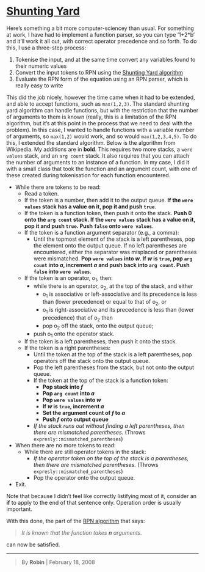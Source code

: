 # [Shunting Yard](https://blog.kallisti.net.nz/2008/02/extension-to-the-shunting-yard-algorithm-to-allow-variable-numbers-of-arguments-to-functions/)

Here’s something a bit more computer-sciencey than usual. For something at work, I have had to implement a function parser, so you can type ‘1+2\*b‘ and it’ll work it all out, with correct operator precedence and so forth. To do this, I use a three-step process:

1. Tokenise the input, and at the same time convert any variables found to their numeric values
2. Convert the input tokens to RPN using the [Shunting Yard algorithm](https://en.wikipedia.org/wiki/Shunting-yard_algorithm)
3. Evaluate the RPN form of the equation using an RPN parser, which is really easy to write

This did the job nicely, however the time came when it had to be extended, and able to accept functions, such as `max(1,2,3)`. The standard shunting yard algorithm can handle functions, but with the restriction that the number of arguments to them is known (really, this is a limitation of the RPN algorithm, but it’s at this point in the process that we need to deal with the problem). In this case, I wanted to handle functions with a variable number of arguments, so `max(1,2)` would work, and so would `max(1,2,3,4,5)`. To do this, I extended the standard algorithm. Below is the algorithm from Wikipedia. My additions are in **bold**. This requires two more stacks, a `were values` stack, and an `arg count` stack. It also requires that you can attach the number of arguments to an instance of a function. In my case, I did it with a small class that took the function and an argument count, with one of these created during tokenisation for each function encountered.

- While there are tokens to be read:
  - Read a token.
  - If the token is a number, then add it to the output queue. **If the `were values` stack has a value on it, pop it and push `true`**.
  - If the token is a function token, then push it onto the stack. **Push 0 onto the `arg count` stack. If the `were values` stack has a value on it, pop it and push `true`. Push `false` onto `were values`**.
  - If the token is a function argument separator (e.g., a comma):
    - Until the topmost element of the stack is a left parentheses, pop the element onto the output queue. If no left parentheses are encountered, either the separator was misplaced or parentheses were mismatched. **Pop `were values` into _w_. If _w_ is `true`, pop `arg count` into _a_, increment _a_ and push back into `arg count`. Push `false` into `were values`**.
  - If the token is an operator, o<sub>1</sub>, then:
    - while there is an operator, o<sub>2</sub>, at the top of the stack, and either
      - o<sub>1</sub> is associative or left-associative and its precedence is less than (lower precedence) or equal to that of o<sub>2</sub>, or
      - o<sub>1</sub> is right-associative and its precedence is less than (lower precedence) that of o<sub>2</sub> then
      - pop o<sub>2</sub> off the stack, onto the output queue;
    - push o<sub>1</sub> onto the operator stack.
  - If the token is a left parentheses, then push it onto the stack.
  - If the token is a right parentheses:
    - Until the token at the top of the stack is a left parentheses, pop operators off the stack onto the output queue.
    - Pop the left parentheses from the stack, but not onto the output queue.
    - If the token at the top of the stack is a function token:
      - **Pop stack into _f_**
      - **Pop `arg count` into _a_**
      - **Pop `were values` into _w_**
      - **If _w_ is `true`, increment _a_**
      - **Set the argument count of _f_ to _a_**
      - **Push _f_ onto output queue**
    - _If the stack runs out without finding a left parentheses, then there are mismatched parentheses._ (Throws `expresly::mismatched_parentheses`)
- When there are no more tokens to read:
  - While there are still operator tokens in the stack:
    - _If the operator token on the top of the stack is a parentheses, then there are mismatched parentheses._ (Throws `expresly::mismatched_parentheses`)
    - Pop the operator onto the output queue.
- Exit.

Note that because I didn’t feel like correctly listifying most of it, consider an **if** to apply to the end of that sentence only. Operation order is usually important.

With this done, the part of the [RPN algorithm](https://en.wikipedia.org/wiki/Reverse_Polish_notation) that says:

> _It is known that the function takes **n** arguments._

can now be satisfied.

---

> By **Robin** | February 18, 2008
